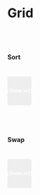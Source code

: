 # Grid



<script setup>
import { ref, shallowRef, triggerRef, watch, watchEffect, reactive, customRef, onMounted, onUnmounted, toRef, computed, defineComponent } from 'vue'
import './styles.css'
// import Selecto from "selecto";

import useDragDrop from './src/main'
import addClassesMiddleware  from './src/add-classes'
import indicatorMiddleware  from './src/indicator'
import autoScrollMiddleware  from './src/auto-scroll'
import dragImageMiddleware  from './src/drag-image'
import { reorderItems, swapElements }  from './src/utils'
const COLORS = [
"#ffe2f9","#ffe0f9","#ffdef9","#ffddf9","#ffdbf9","#ffd9f9","#ffd7f9","#ffd6f9","#ffd4f9","#ffd2f9","#ffd0f9","#ffcff9","#ffcdf9","#ffcbf9","#ffc9f9","#ffc8f9","#ffc6fa","#ffc4fa","#ffc2fa","#fec1fa","#febffa","#febdfa","#febcfb","#febafb","#fdb8fb","#fdb6fb","#fdb5fb","#fcb3fc","#fcb1fc","#fcaffc","#fbaefc","#fbacfd","#faaafd","#faa8fd","#faa7fd","#f9a5fe","#f9a3fe","#f8a1fe","#f8a0ff","#f79eff","#f799ff","#f699ff","#f499ff","#f399ff","#f29aff","#f09aff","#ef9aff","#ee9aff","#ec9aff","#eb9aff","#ea9bff","#e89bff","#e79bff","#e69bff","#e49bff","#e39bff","#e29bff","#e09cff","#df9cff","#de9cff","#dc9cff","#db9cff","#da9cff","#d89cff","#d79cff","#d69dff","#d49dff","#d39dff","#d29dff","#d09dff","#cf9dff","#ce9dff","#cc9dff","#cb9dff","#ca9eff","#c89eff","#c79eff","#c69eff","#c49eff","#c39eff"]
const items = ref(COLORS.map(hex => ({id: hex})))
const container = ref(null)


import {useSelectStuff} from './src/select-stuff'


onMounted(() => {
  useDragDrop(container.value, {
    vertical: false,
    dropPositionFn: ({ dragElement, dropElement }) =>  'around',
    getSelectedElements: () => Array.from(container.value.querySelectorAll('.selected'))
  },)
  .pipe(
    addClassesMiddleware(),
    indicatorMiddleware({offset: 3}),
    autoScrollMiddleware(),
    dragImageMiddleware({minElements: 1})
  )
  .subscribe(
    ({type, dragElements, dropElement, position}) => {
      // console.log(type, position, !!dropElement)
        if(type === 'DragEnd' && !!dropElement){
          const selectedItems = dragElements.map((e) => items.value.find(item => item.id === e.getAttribute('data-id')))
            const index = parseInt(dropElement.getAttribute('data-index'))
            console.log(index,selectedItems)
            if (position === 'after'){
              items.value = reorderItems(items.value, selectedItems, index + 1)
            } else if (position === 'before'){
              items.value = reorderItems(items.value, selectedItems, index)
            }
          }
        })

const {destroy } = useSelectStuff(container.value, (selected) => 
  Array.from(container.value.querySelectorAll('[data-id]')).forEach((el) => !selected.includes(el.getAttribute('data-id')) ? el.classList.remove('selected') : el.classList.add('selected') )

)
  onUnmounted( ()=> destroy())

})


const items2 = ref(COLORS.map(hex => ({id: hex})))
const container2 = ref(null)
onMounted(() => {
  useDragDrop(container2.value, {
    vertical: false,
    dropPositionFn: ({ dragElement, dropElement }) =>  'in'
     })
     .pipe(
        addClassesMiddleware(),
        indicatorMiddleware({offset: 3}),
        autoScrollMiddleware(),
        dragImageMiddleware({minElements: 0})
      )
     .subscribe
     (({type, dragElements, dropElement, position}) => {
      console.log(type)
        if(type === 'DragEnd' && !!dropElement){
          const index1 = parseInt(dropElement.getAttribute('data-index'))
          const index2 = parseInt(dragElements[0].getAttribute('data-index'))
          if (position === 'in'){
            swapElements(items2.value,index1, index2)
          }
        }
      })

})



</script>

<br>
<br>

#### Sort
<br>
<div class='checkered'>
<div ref='container' style='display: flex;  flex-wrap: wrap; position: relative; gap: 6px'>
    <div v-for="(item, index) in items" draggable="false" style='width: calc((100% / 10) - 6px);  height: 55px;  padding: 5px; font-size: 11px; font-weight: bold; line-height: 1.25; cursor: grab; border-radius: 4px;  display: flex; color: #fff; text-align: center; align-items: center; justify-content: center;   background: #eee; ' :style='{background: item.id}'  :key='item.id' :data-index='index'  :data-id='item.id'  >
   <span>{{item.id}}</span></div>
</div>
</div>

<br><br>

#### Swap
<br>
<div class='checkered'>

<div ref='container2' style='display: flex;  flex-wrap: wrap; position: relative; gap: 6px'>
    <div v-for="(item, index) in items2" draggable="false" style='width: calc((100% / 10) - 6px);  height: 55px;  padding: 5px; font-size: 11px; font-weight: bold; line-height: 1.25; cursor: grab; border-radius: 4px;  display: flex; color: #fff; text-align: center; align-items: center; justify-content: center;  background: #eee; ' :style='{background: item.id}'  :key='item.id' :data-index='index'  :data-id='item.id'  >
   <span>{{item.id}}</span></div>
</div>
</div>

